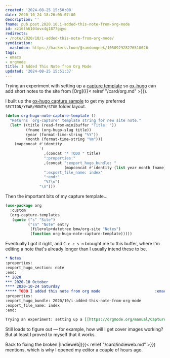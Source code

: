 ```yaml
---
created: '2024-08-25 15:50:08'
date: 2020-10-24 18:26:00-07:00
description: ''
fname: pub.post.2020.10.i-added-this-note-from-org-mode
id: xz16lh6104ovx4g1877gqyo
redirects:
- /note/2020/10/i-added-this-note-from-org-mode/
syndication:
  mastodon: https://hackers.town/@randomgeek/105092928276510026
tags:
- emacs
- orgmode
title: I Added This Note from Org Mode
updated: '2024-08-25 15:51:37'
---
```


Trying an experiment with setting up a [capture template](https://orgmode.org/manual/Capture-templates.html) so [ox-hugo](https://ox-hugo.scripter.co/) can add short notes to the site from [Org]({{< relref "/card/org.md" >}}).

I built up the [ox-hugo capture sample](https://ox-hugo.scripter.co/doc/org-capture-setup/) to get my preferred `SECTION/YEAR/MONTH/STUB` folder layout.

```lisp
(defun org-hugo-note-capture-template ()
  "Returns `org-capture' template string for new site note."
  (let* ((title (read-from-minibuffer "Title: "))
         (fname (org-hugo-slug title))
         (year (format-time-string "%Y"))
         (month (format-time-string "%m")))
    (mapconcat #'identity
               `(
                 ,(concat "* TODO " title)
                 ":properties:"
                 ,(concat ":export_hugo_bundle: "
                          (mapconcat #'identity (list year month fname) "/"))
                 ":export_file_name: index"
                 ":end:"
                 "%?\n")
               "\n")))
```

Then the important bits of my capture template…

```lisp
(use-package org
  :custom
  (org-capture-templates
   (quote ("s" "Site")
          ("sn" "Note" entry
           (file+olp+datetree bmw/org-site "Notes")
           (function org-hugo-note-capture-template)))))
```

Eventually I got it right, and `C-c c s n` brought me to this buffer, where I'm editing a note that's already longer than I usually intend these to be.

```org
* Notes
:properties:
:export_hugo_section: note
:end:
** 2020
*** 2020-10 October
**** 2020-10-24 Saturday
***** TODO I added this note from org mode                        :emacs:
:properties:
:export_hugo_bundle: 2020/10/i-added-this-note-from-org-mode
:export_file_name: index
:end:

Trying an experiment: setting up a [[https://orgmode.org/manual/Capture-templates.html][capture template]] so [[https://ox-hugo.scripter.co/][ox-hugo]] can add short notes to the site.
```

Still loads to figure out — for example, how will I get cover images working? But at least I proved to myself that it works.

Back to fixing the broken [Indieweb]({{< relref "/card/indieweb.md" >}}) mentions, which is why I opened my editor a couple of hours ago.